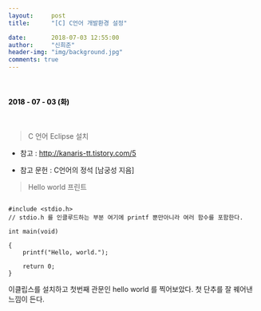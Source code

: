 ```yaml
---
layout:     post
title:      "[C] C언어 개발환경 설정"

date:       2018-07-03 12:55:00
author:     "신희준"
header-img: "img/background.jpg"
comments: true
---
```


<head>
 <meta property="og:type" content="C언어 개발환경 설정">
 <meta property="og:title" content="C언어 개발환경 설정">
 <meta property="og:description" content="C언어 개발환경 설정">
 <meta property="og:url" content="http://shj7242.github.io/2018/07/03/C/">

 <meta name="twitter:card" content="C언어 개발환경 설정">
  <meta name="twitter:title" content="C언어 개발환경 설정">
  <meta name="twitter:description" content="C언어 개발환경 설정">
  <meta name="FACEBOOK:domain" content="http://shj7242.github.io/2018/07/03/C/">
  <meta name="facebook:card" content="C언어 개발환경 설정">
   <meta name="facebook:title" content="C언어 개발환경 설정">
   <meta name="facebook:description" content="C언어 개발환경 설정">
   <meta name="facebook:domain" content="http://shj7242.github.io/2018/07/03/C/">


 </head>

<br>
<H4 style ="font-weight:bold; color:black;"> </H4>

<H4 style ="font-weight:bold; color : black">2018 - 07 - 03 (화)</H4>
<br>


> C 언어 Eclipse 설치

* 참고 : http://kanaris-tt.tistory.com/5

* 참고 문헌 : C언어의 정석 [남궁성 지음]


> Hello world 프린트

~~~

#include <stdio.h>
// stdio.h 를 인클루드하는 부분 여기에 printf 뿐만아니라 여러 함수를 포함한다.

int main(void)

{
	printf("Hello, world.");

	return 0;
}

~~~

이클립스를 설치하고 첫번째 관문인 hello world 를 찍어보았다. 첫 단추를 잘 꿰어낸 느낌이 든다.


